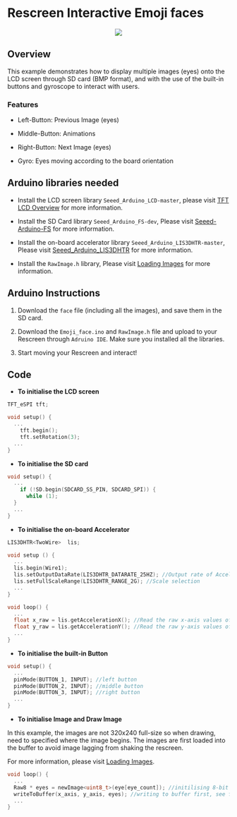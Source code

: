 # Rescreen Interactive Emoji faces

<div align=center><img src="https://files.seeedstudio.com/wiki/Wio-Terminal/img/C0274.2019-11-26%2014_50_05.gif"/></div>

## Overview

This example demonstrates how to display multiple images (eyes) onto the LCD screen through SD card (BMP format),  and with the use of the built-in buttons and  gyroscope to interact with users.

### Features

- Left-Button: Previous Image (eyes)

- Middle-Button: Animations

- Right-Button: Next Image (eyes)

- Gyro: Eyes moving according to the board orientation

## Arduino libraries needed

- Install the LCD screen library `Seeed_Arduino_LCD-master`, please visit [TFT LCD Overview](https://github.com/ansonhe97/GroveUIDocs/blob/master/RescreenDocs/TFT%20LCD%20Overview.md) for more information.

- Install the SD Card library `Seeed_Arduino_FS-dev`, Please visit [Seeed-Arduino-FS](https://github.com/Seeed-Studio/Seeed_Arduino_FS/tree/dev) for more information.

- Install the on-board accelerator library `Seeed_Arduino_LIS3DHTR-master`, Please visit [Seeed_Arduino_LIS3DHTR](https://github.com/Seeed-Studio/Seeed_Arduino_LIS3DHTR) for more information.

- Install the `RawImage.h` library, Please visit [Loading Images](https://github.com/ansonhe97/GroveUIDocs/blob/master/RescreenDocs/loadingImage.md) for more information.

## Arduino Instructions

1. Download the `face` file (including all the images), and save them in the SD card.

2. Download the `Emoji_face.ino` and `RawImage.h` file and upload to your Rescreen through `Adruino IDE`. Make sure you installed all the libraries.

3. Start moving your Rescreen and interact!

## Code

- **To initialise the LCD screen**

```Cpp
TFT_eSPI tft;

void setup() {
  ...
    tft.begin();
    tft.setRotation(3);
  ...
}
```

- **To initialise the SD card**

```Cpp
void setup() {
  ...
    if (!SD.begin(SDCARD_SS_PIN, SDCARD_SPI)) {
      while (1);
  }
  ...
}
```

- **To initialise the on-board Accelerator**

```Cpp
LIS3DHTR<TwoWire>  lis;

void setup () {
  ...
  lis.begin(Wire1);
  lis.setOutputDataRate(LIS3DHTR_DATARATE_25HZ); //Output rate of Accelerator
  lis.setFullScaleRange(LIS3DHTR_RANGE_2G); //Scale selection
  ...
}

void loop() {
  ...
  float x_raw = lis.getAccelerationX(); //Read the raw x-axis values of acc
  float y_raw = lis.getAccelerationY(); //Read the raw y-axis values of acc
  ...
}
```

- **To initialise the built-in Button**

```Cpp
void setup() {
  ...
  pinMode(BUTTON_1, INPUT); //left button
  pinMode(BUTTON_2, INPUT); //middle button
  pinMode(BUTTON_3, INPUT); //right button
  ...
}
```

- **To initialise Image and Draw Image**

In this example, the images are not 320x240 full-size so when drawing, need to specified where the image begins. The images are first loaded into the buffer to avoid image lagging from shaking the rescreen.

For more information, please visit [Loading Images](https://github.com/ansonhe97/GroveUIDocs/blob/master/RescreenDocs/loadingImage.md).

```Cpp
void loop() {
  ...
  Raw8 * eyes = newImage<uint8_t>(eye[eye_count]); //initilising 8-bit images
  writeToBuffer(x_axis, y_axis, eyes); //writing to buffer first, see full code to check this function
  ...
}
```
